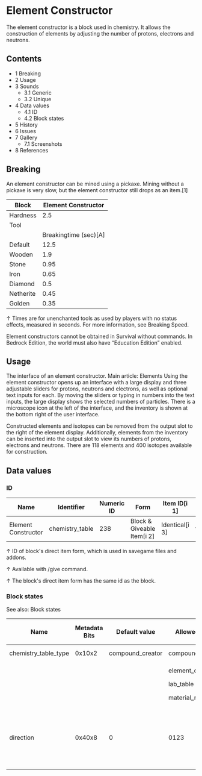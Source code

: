 # Element Constructor
The element constructor is a block used in chemistry. It allows the construction of elements by adjusting the number of protons, electrons and neutrons.

## Contents
- 1 Breaking
- 2 Usage
- 3 Sounds
	- 3.1 Generic
	- 3.2 Unique
- 4 Data values
	- 4.1 ID
	- 4.2 Block states
- 5 History
- 6 Issues
- 7 Gallery
	- 7.1 Screenshots
- 8 References

## Breaking
An element constructor can be mined using a pickaxe. Mining without a pickaxe is very slow, but the element constructor still drops as an item.[1]

| Block     | Element Constructor   |
|-----------|-----------------------|
| Hardness  | 2.5                   |
| Tool      |                       |
|           | Breakingtime (sec)[A] |
| Default   | 12.5                  |
| Wooden    | 1.9                   |
| Stone     | 0.95                  |
| Iron      | 0.65                  |
| Diamond   | 0.5                   |
| Netherite | 0.45                  |
| Golden    | 0.35                  |


↑ Times are for unenchanted tools as used by players with no status effects, measured in seconds. For more information, see Breaking Speed.


Element constructors cannot be obtained in Survival without commands. In Bedrock Edition, the world must also have “Education Edition” enabled.

## Usage
The interface of an element constructor.
Main article: Elements
Using the element constructor opens up an interface with a large display and three adjustable sliders for protons, neutrons and electrons, as well as optional text inputs for each. By moving the sliders or typing in numbers into the text inputs, the large display shows the selected numbers of particles. There is a microscope icon at the left of the interface, and the inventory is shown at the bottom right of the user interface.

Constructed elements and isotopes can be removed from the output slot to the right of the element display. Additionally, elements from the inventory can be inserted into the output slot to view its numbers of protons, electrons and neutrons. There are 118 elements and 400 isotopes available for construction.

## Data values
### ID
| Name                | Identifier      | Numeric ID | Form                       | Item ID[i 1]   | Translation key              |
|---------------------|-----------------|------------|----------------------------|----------------|------------------------------|
| Element Constructor | chemistry_table | 238        | Block & Giveable Item[i 2] | Identical[i 3] | tile.elementconstructor.name |


↑ ID of block's direct item form, which is used in savegame files and addons.

↑ Available with /give command.

↑ The block's direct item form has the same id as the block.


### Block states
See also: Block states

| Name                 | Metadata Bits | Default value    | Allowed values      | Values forMetadata Bits | Description                                                          |
|----------------------|---------------|------------------|---------------------|-------------------------|----------------------------------------------------------------------|
| chemistry_table_type | 0x10x2        | compound_creator | compound_creator    | 0                       | Compound Creator                                                     |
|                      |               |                  | element_constructor | 2                       | Element Constructor                                                  |
|                      |               |                  | lab_table           | 3                       | Lab Table                                                            |
|                      |               |                  | material_reducer    | 1                       | Material Reducer                                                     |
| direction            | 0x40x8        | 0                | 0123                | 0123                    | The direction the block's front is.0: north 1: east 2: south 3: west |




